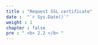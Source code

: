 ```yaml
---
title : "Request SSL certificate"
date :  "`r Sys.Date()`" 
weight : 1 
chapter : false
pre : " <b> 2.2 </b> "
---
```


